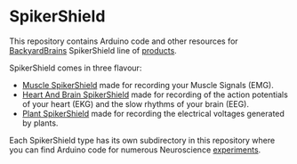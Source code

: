 SpikerShield
============

This repository contains Arduino code and other resources for [BackyardBrains](https://backyardbrains.com) SpikerShield line of [products](https://backyardbrains.com/products/).

SpikerShield comes in three flavour:
- [Muscle SpikerShield](https://backyardbrains.com/products/muscleSpikershieldBundle) made for recording your Muscle Signals (EMG).
- [Heart And Brain SpikerShield](https://backyardbrains.com/products/heartAndBrainSpikerShieldBundle) made for recording of the action potentials of your heart (EKG) and the slow rhythms of your brain (EEG).
- [Plant SpikerShield](https://backyardbrains.com/products/plantspikershield) made for recording the electrical voltages generated by plants.

Each SpikerShield type has its own subdirectory in this repository where you can find Arduino code for numerous Neuroscience [experiments](https://backyardbrains.com/experiments/).
